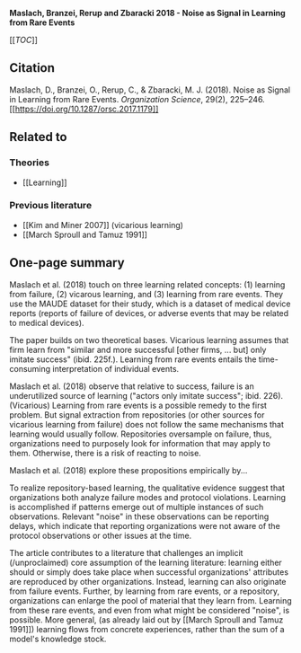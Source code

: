 **Maslach, Branzei, Rerup and Zbaracki 2018 - Noise as Signal in Learning from Rare Events**

[[_TOC_]]

## Citation
Maslach, D., Branzei, O., Rerup, C., & Zbaracki, M. J. (2018). Noise as Signal in Learning from Rare Events. *Organization Science*, 29(2), 225–246. [[https://doi.org/10.1287/orsc.2017.1179]]

## Related to

### Theories
* [[Learning]]

### Previous literature
* [[Kim and Miner 2007]] (vicarious learning)
* [[March Sproull and Tamuz 1991]]

## One-page summary
Maslach et al. (2018) touch on three learning related concepts: (1) learning from failure, (2) vicarous learning, and (3) learning from rare events. They use the MAUDE dataset for their study, which is a dataset of medical device reports (reports of failure of devices, or adverse events that may be related to medical devices).

The paper builds on two theoretical bases. Vicarious learning assumes that firm learn from "similar and more successful [other firms, ... but] only imitate success" (ibid. 225f.). Learning from rare events entails the time-consuming interpretation of individual events.

Maslach et al. (2018) observe that relative to success, failure is an underutilized source of learning ("actors only imitate success"; ibid. 226). (Vicarious) Learning from rare events is a possible remedy to the first problem. But signal extraction from repositories (or other sources for vicarious learning from failure) does not follow the same mechanisms that learning would usually follow. Repositories oversample on failure, thus, organizations need to purposely look for information that may apply to them. Otherwise, there is a risk of reacting to noise.

Maslach et al. (2018) explore these propositions empirically by...

To realize repository-based learning, the qualitative evidence suggest that organizations both analyze failure modes and protocol violations. Learning is accomplished if patterns emerge out of multiple instances of such observations. Relevant "noise" in these observations can be reporting delays, which indicate that reporting organizations were not aware of the protocol observations or other issues at the time.

The article contributes to a literature that challenges an implicit (/unproclaimed) core assumption of the learning literature: learning either should or simply does take place when successful organizations' attributes are reproduced by other organizations. Instead, learning can also originate from failure events. Further, by learning from rare events, or a repository, organizations can enlarge the pool of material that they learn from. Learning from these rare events, and even from what might be considered "noise", is possible. More general, (as already laid out by [[March Sproull and Tamuz 1991]]) learning flows from concrete experiences, rather than the sum of a model's knowledge stock.